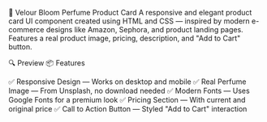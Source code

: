 🌸 Velour Bloom Perfume Product Card
A responsive and elegant product card UI component created using HTML and CSS — inspired by modern e-commerce designs like Amazon, Sephora, and product landing pages. Features a real product image,
pricing, description, and "Add to Cart" button.

🔍 Preview
📦 Features

✅ Responsive Design — Works on desktop and mobile
✅ Real Perfume Image — From Unsplash, no download needed
✅ Modern Fonts — Uses Google Fonts for a premium look
✅ Pricing Section — With current and original price
✅ Call to Action Button — Styled "Add to Cart" interaction
